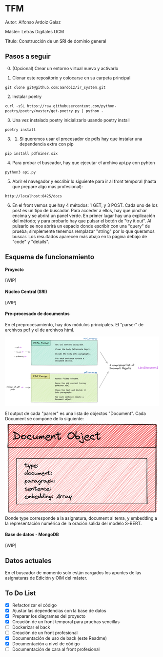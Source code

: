 # TFM
Autor: Alfonso Ardoiz Galaz

Máster: Letras Digitales UCM

Título: Construcción de un SRI de dominio general

## Pasos a seguir
0. (Opcional) Crear un entorno virtual nuevo y activarlo

1. Clonar este repositorio y colocarse en su carpeta principal
```
git clone git@github.com:aardoiz/ir_system.git
```

2. Instalar poetry
```
curl -sSL https://raw.githubusercontent.com/python-poetry/poetry/master/get-poetry.py | python -
```

3. Una vez instalado poetry inicializarlo usando poetry install
```
poetry install
```

3. 1. Si queremos usar el procesador de pdfs hay que instalar una dependencia extra con pip
```
pip install pdfminer.six
```

4. Para probar el buscador, hay que ejecutar el archivo api.py con pyhton
```
python3 api.py
```

5. Abrir el navegador y escribir lo siguiente para ir al front temporal (hasta que prepare algo más profesional):
```
http://localhost:8425/docs
```

6. En el front vemos que hay 4 métodos: 1 GET, y 3 POST. Cada uno de los post es un tipo de buscador. Para acceder a ellos, hay que pinchar encima y se abrirá un panel verde. En primer lugar hay una explicación del método; y para probarlo hay que pulsar el botón de "try it out".
Al pulsarlo se nos abrirá un espacio donde escribir con una "query" de prueba; simplemente tenemos remplazar "string" por lo que queramos buscar. Los resultados aparecen más abajo en la página debajo de "code" y "details".

## Esquema de funcionamiento

#### Proyecto
[WIP]

#### Núcleo Central (SRI)
[WIP]

#### Pre-procesado de documentos
En el preprocesamiento, hay dos módulos principales. El "parser" de archivos pdf y el de archivos html.

![Pre-procesamiento](data/img/Text_Parser.png?raw=true "Módulo de pre-procesado de documentos")

El output de cada "parser" es una lista de objectos "Document". Cada Document se compone de lo siguiente:
![Document](data/img/Document_Object.png?raw=true "Objeto Document")
Donde type corresponde a la asignatura, document al tema, y embedding a la representación numérica de la oración salida del modelo S-BERT.


#### Base de datos - MongoDB
[WIP]

## Datos actuales
En el buscador de momento solo están cargados los apuntes de las asignaturas de Edición y OIM del máster.


## To Do List

- [x] Refactorizar el código
- [x] Ajustar las dependencias con la base de datos
- [x] Preparar los diagramas del proyecto
- [x] Creación de un front temporal para pruebas sencillas
- [ ] Dockerizar el back
- [ ] Creación de un front profesional
- [x] Documentación de uso de back (este Readme)
- [x] Documentación a nivel de código
- [ ] Documentación de cara al front profesional
